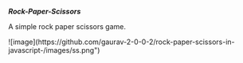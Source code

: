 ***Rock-Paper-Scissors***
<p>A simple rock paper scissors game.</p>
![image](https://github.com/gaurav-2-0-0-2/rock-paper-scissors-in-javascript-/images/ss.png")
